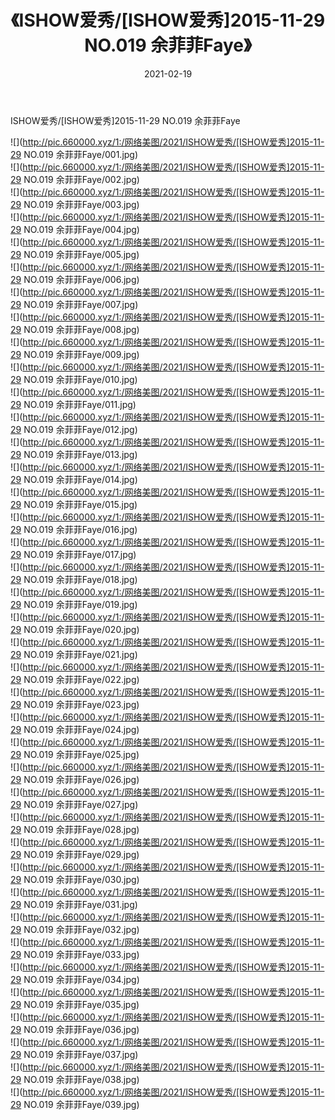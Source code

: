 ﻿---
layout: post
title:  《ISHOW爱秀/[ISHOW爱秀]2015-11-29 NO.019 余菲菲Faye》
date:   2021-02-19
img: http://pic.660000.xyz/1:/网络美图/2021/ISHOW爱秀/[ISHOW爱秀]2015-11-29 NO.019 余菲菲Faye/000.jpg
categories: [美女, 清纯, 唯美]
---

ISHOW爱秀/[ISHOW爱秀]2015-11-29 NO.019 余菲菲Faye

 ![](http://pic.660000.xyz/1:/网络美图/2021/ISHOW爱秀/[ISHOW爱秀]2015-11-29 NO.019 余菲菲Faye/001.jpg) <br>![](http://pic.660000.xyz/1:/网络美图/2021/ISHOW爱秀/[ISHOW爱秀]2015-11-29 NO.019 余菲菲Faye/002.jpg) <br>![](http://pic.660000.xyz/1:/网络美图/2021/ISHOW爱秀/[ISHOW爱秀]2015-11-29 NO.019 余菲菲Faye/003.jpg) <br>![](http://pic.660000.xyz/1:/网络美图/2021/ISHOW爱秀/[ISHOW爱秀]2015-11-29 NO.019 余菲菲Faye/004.jpg) <br>![](http://pic.660000.xyz/1:/网络美图/2021/ISHOW爱秀/[ISHOW爱秀]2015-11-29 NO.019 余菲菲Faye/005.jpg) <br>![](http://pic.660000.xyz/1:/网络美图/2021/ISHOW爱秀/[ISHOW爱秀]2015-11-29 NO.019 余菲菲Faye/006.jpg) <br>![](http://pic.660000.xyz/1:/网络美图/2021/ISHOW爱秀/[ISHOW爱秀]2015-11-29 NO.019 余菲菲Faye/007.jpg) <br>![](http://pic.660000.xyz/1:/网络美图/2021/ISHOW爱秀/[ISHOW爱秀]2015-11-29 NO.019 余菲菲Faye/008.jpg) <br>![](http://pic.660000.xyz/1:/网络美图/2021/ISHOW爱秀/[ISHOW爱秀]2015-11-29 NO.019 余菲菲Faye/009.jpg) <br>![](http://pic.660000.xyz/1:/网络美图/2021/ISHOW爱秀/[ISHOW爱秀]2015-11-29 NO.019 余菲菲Faye/010.jpg) <br>![](http://pic.660000.xyz/1:/网络美图/2021/ISHOW爱秀/[ISHOW爱秀]2015-11-29 NO.019 余菲菲Faye/011.jpg) <br>![](http://pic.660000.xyz/1:/网络美图/2021/ISHOW爱秀/[ISHOW爱秀]2015-11-29 NO.019 余菲菲Faye/012.jpg) <br>![](http://pic.660000.xyz/1:/网络美图/2021/ISHOW爱秀/[ISHOW爱秀]2015-11-29 NO.019 余菲菲Faye/013.jpg) <br>![](http://pic.660000.xyz/1:/网络美图/2021/ISHOW爱秀/[ISHOW爱秀]2015-11-29 NO.019 余菲菲Faye/014.jpg) <br>![](http://pic.660000.xyz/1:/网络美图/2021/ISHOW爱秀/[ISHOW爱秀]2015-11-29 NO.019 余菲菲Faye/015.jpg) <br>![](http://pic.660000.xyz/1:/网络美图/2021/ISHOW爱秀/[ISHOW爱秀]2015-11-29 NO.019 余菲菲Faye/016.jpg) <br>![](http://pic.660000.xyz/1:/网络美图/2021/ISHOW爱秀/[ISHOW爱秀]2015-11-29 NO.019 余菲菲Faye/017.jpg) <br>![](http://pic.660000.xyz/1:/网络美图/2021/ISHOW爱秀/[ISHOW爱秀]2015-11-29 NO.019 余菲菲Faye/018.jpg) <br>![](http://pic.660000.xyz/1:/网络美图/2021/ISHOW爱秀/[ISHOW爱秀]2015-11-29 NO.019 余菲菲Faye/019.jpg) <br>![](http://pic.660000.xyz/1:/网络美图/2021/ISHOW爱秀/[ISHOW爱秀]2015-11-29 NO.019 余菲菲Faye/020.jpg) <br>![](http://pic.660000.xyz/1:/网络美图/2021/ISHOW爱秀/[ISHOW爱秀]2015-11-29 NO.019 余菲菲Faye/021.jpg) <br>![](http://pic.660000.xyz/1:/网络美图/2021/ISHOW爱秀/[ISHOW爱秀]2015-11-29 NO.019 余菲菲Faye/022.jpg) <br>![](http://pic.660000.xyz/1:/网络美图/2021/ISHOW爱秀/[ISHOW爱秀]2015-11-29 NO.019 余菲菲Faye/023.jpg) <br>![](http://pic.660000.xyz/1:/网络美图/2021/ISHOW爱秀/[ISHOW爱秀]2015-11-29 NO.019 余菲菲Faye/024.jpg) <br>![](http://pic.660000.xyz/1:/网络美图/2021/ISHOW爱秀/[ISHOW爱秀]2015-11-29 NO.019 余菲菲Faye/025.jpg) <br>![](http://pic.660000.xyz/1:/网络美图/2021/ISHOW爱秀/[ISHOW爱秀]2015-11-29 NO.019 余菲菲Faye/026.jpg) <br>![](http://pic.660000.xyz/1:/网络美图/2021/ISHOW爱秀/[ISHOW爱秀]2015-11-29 NO.019 余菲菲Faye/027.jpg) <br>![](http://pic.660000.xyz/1:/网络美图/2021/ISHOW爱秀/[ISHOW爱秀]2015-11-29 NO.019 余菲菲Faye/028.jpg) <br>![](http://pic.660000.xyz/1:/网络美图/2021/ISHOW爱秀/[ISHOW爱秀]2015-11-29 NO.019 余菲菲Faye/029.jpg) <br>![](http://pic.660000.xyz/1:/网络美图/2021/ISHOW爱秀/[ISHOW爱秀]2015-11-29 NO.019 余菲菲Faye/030.jpg) <br>![](http://pic.660000.xyz/1:/网络美图/2021/ISHOW爱秀/[ISHOW爱秀]2015-11-29 NO.019 余菲菲Faye/031.jpg) <br>![](http://pic.660000.xyz/1:/网络美图/2021/ISHOW爱秀/[ISHOW爱秀]2015-11-29 NO.019 余菲菲Faye/032.jpg) <br>![](http://pic.660000.xyz/1:/网络美图/2021/ISHOW爱秀/[ISHOW爱秀]2015-11-29 NO.019 余菲菲Faye/033.jpg) <br>![](http://pic.660000.xyz/1:/网络美图/2021/ISHOW爱秀/[ISHOW爱秀]2015-11-29 NO.019 余菲菲Faye/034.jpg) <br>![](http://pic.660000.xyz/1:/网络美图/2021/ISHOW爱秀/[ISHOW爱秀]2015-11-29 NO.019 余菲菲Faye/035.jpg) <br>![](http://pic.660000.xyz/1:/网络美图/2021/ISHOW爱秀/[ISHOW爱秀]2015-11-29 NO.019 余菲菲Faye/036.jpg) <br>![](http://pic.660000.xyz/1:/网络美图/2021/ISHOW爱秀/[ISHOW爱秀]2015-11-29 NO.019 余菲菲Faye/037.jpg) <br>![](http://pic.660000.xyz/1:/网络美图/2021/ISHOW爱秀/[ISHOW爱秀]2015-11-29 NO.019 余菲菲Faye/038.jpg) <br>![](http://pic.660000.xyz/1:/网络美图/2021/ISHOW爱秀/[ISHOW爱秀]2015-11-29 NO.019 余菲菲Faye/039.jpg) <br>